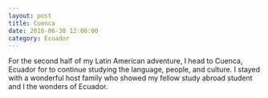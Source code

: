```yaml
---
layout: post
title: Cuenca
date: 2016-06-30 12:00:00
category: Ecuador
---
```


For the second half of my Latin American adventure, I head to Cuenca, Ecuador for to continue studying the language, people, and culture. I stayed with a wonderful host family who showed my fellow study abroad student and I the wonders of Ecuador.